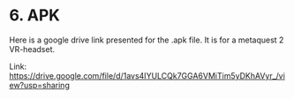 # 6. APK

Here is a google drive link presented for the .apk file. It is for a metaquest 2 VR-headset.

Link: https://drive.google.com/file/d/1avs4IYULCQk7GGA6VMiTim5yDKhAVyr_/view?usp=sharing
